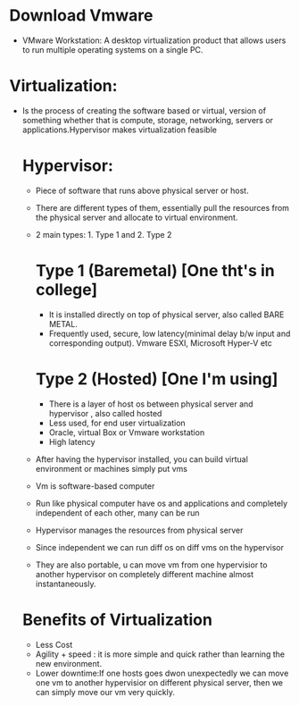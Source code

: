 # Download Vmware
- VMware Workstation: 
A desktop virtualization product that allows users to run multiple operating systems on a single PC.

# Virtualization:
- Is the process of creating the software based or virtual, version of something whether that is compute, storage, networking, servers or applications.Hypervisor makes virtualization feasible

    # Hypervisor:
    - Piece of software that runs above physical server or host.
    - There are different types of them, essentially pull the resources from the physical server and allocate to virtual environment.
    - 2 main types: 1. Type 1 and 2. Type 2
        # Type 1 (Baremetal) [One tht's in college]
        - It is installed directly on top of physical server, also called BARE METAL.
        - Frequently used, secure, low latency(minimal delay b/w input and corresponding output). Vmware ESXI, Microsoft Hyper-V etc
        # Type 2 (Hosted) [One I'm using]
        - There is a layer of host os between physical server and hypervisor , also called hosted
        - Less used, for end user virtualization
        - Oracle, virtual Box or Vmware workstation
        - High latency

    - After having the hypervisor installed, you can build virtual environment or machines simply put vms
    - Vm is software-based computer
    - Run like physical computer have os and applications and completely independent of each other, many can be run
    - Hypervisor manages the resources from physical server
    - Since independent we can run diff os on diff vms on the hypervisor
    - They are also portable, u can move vm from one hypervisior to another hypervisor on completely different machine almost instantaneously.

    # Benefits of Virtualization
    - Less Cost 
    - Agility + speed : it is more simple and quick rather than learning the new environment.
    - Lower downtime:If one hosts goes dwon unexpectedly we can move one vm to another hypervisior on different physical server, then we can simply move our vm very quickly.